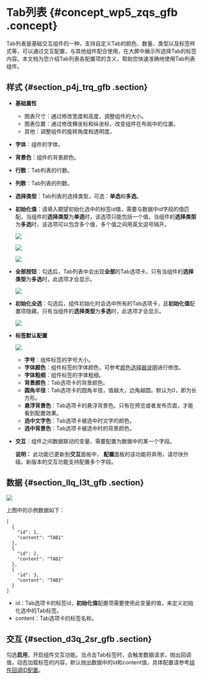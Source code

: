 # Tab列表 {#concept_wp5_zqs_gfb .concept}

Tab列表是基础交互组件的一种，支持自定义Tab的颜色、数量、类型以及标签样式等，可以通过交互配置，与其他组件配合使用，在大屏中展示所选择Tab的标签内容。本文档为您介绍Tab列表各配置项的含义，帮助您快速准确地使用Tab列表组件。

## 样式 {#section_p4j_trq_gfb .section}

-   **基础属性**

    -   图表尺寸：通过修改宽度和高度，调整组件的大小。
    -   图表位置：通过修改横坐标和纵坐标，改变组件在布局中的位置。
    -   其他：调整组件的旋转角度和透明度。
-   **字体**：组件的字体。
-   **背景色**：组件的背景颜色。
-   **行数**：Tab列表的行数。
-   **列数**：Tab列表的列数。
-   **选择类型**：Tab列表的选择类型，可选：**单选**和**多选**。
-   **初始化值**：请填入期望初始化选中的标签id值，需要与数据中id字段的值匹配。当组件的**选择类型**为**单选**时，该选项只能包括一个值。当组件的**选择类型**为**多选**时，该选项可以包含多个值，多个值之间用英文逗号隔开。

    ![](http://static-aliyun-doc.oss-cn-hangzhou.aliyuncs.com/assets/img/21835/155807398612905_zh-CN.png)

    ![](http://static-aliyun-doc.oss-cn-hangzhou.aliyuncs.com/assets/img/21835/155807398612906_zh-CN.png)

    ![](http://static-aliyun-doc.oss-cn-hangzhou.aliyuncs.com/assets/img/21835/155807398612909_zh-CN.png)

-   **全部按钮**：勾选后，Tab列表中会出现**全部**的Tab选项卡。只有当组件的**选择类型**为**多选**时，此选项才会显示。

    ![](http://static-aliyun-doc.oss-cn-hangzhou.aliyuncs.com/assets/img/21835/155807398612911_zh-CN.png)

-   **初始化全选**：勾选后，组件初始化时会选中所有的Tab选项卡，且**初始化值**配置项隐藏。只有当组件的**选择类型**为**多选**时，此选项才会显示。

    ![](http://static-aliyun-doc.oss-cn-hangzhou.aliyuncs.com/assets/img/21835/155807398612914_zh-CN.png)

-   **标签默认配置**

    ![](http://static-aliyun-doc.oss-cn-hangzhou.aliyuncs.com/assets/img/21835/155807398612929_zh-CN.png)

    -   **字号**：组件标签的字号大小。
    -   **字体颜色**：组件标签的字体颜色，可参考[颜色选择器说明](cn.zh-CN/用户指南/管理组件/设置组件样式/配置项说明.md#section_kdw_vj4_t2b)进行修改。
    -   **字体粗细**：组件标签的字体粗细。
    -   **背景颜色**：Tab选项卡的背景颜色。
    -   **圆角半径**：Tab选项卡的圆角半径，值越大，边角越圆。默认为0，即为长方形。
    -   **悬浮背景色**：Tab选项卡的悬浮背景色。只有在预览或者发布页面，才能看到配置效果。
    -   **选中文字色**：Tab选项卡被选中时文字的颜色。
    -   **选中背景色**：Tab选项卡被选中时的背景颜色。
-   **交互**：组件之间数据联动的变量，需要配置为数据中的某一个字段。

    **说明：** 此功能已更新到**交互**面板中， **配置**面板的该功能将弃用，请尽快升级。新版本的交互功能支持配置多个字段。


## 数据 {#section_llq_l3t_gfb .section}

![](http://static-aliyun-doc.oss-cn-hangzhou.aliyuncs.com/assets/img/21835/155807398612930_zh-CN.png)

上图中的示例数据如下：

``` {#codeblock_u3m_f2r_vi8}
[
  {
    "id": 1,
    "content": "TAB1"
  },
  {
    "id": 2,
    "content": "TAB2"
  },
  {
    "id": 3,
    "content": "TAB3"
  }
]
```

-   id：Tab选项卡的标签id，**初始化值**配置项需要使用此变量的值，来定义初始化选中的Tab标签。
-   content：Tab选项卡的标签名称。

## 交互 {#section_d3q_2sr_gfb .section}

勾选**启用**，开启组件交互功能。当点击Tab标签时，会触发数据请求，抛出回调值，动态加载标签的内容。默认抛出数据中的id和content值，具体配置请参考[组件回调ID配置](../cn.zh-CN/最佳实践/配置数字翻牌器组件的回调ID.md#)。


